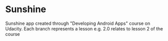 # Sunshine
Sunshine app created through "Developing Android Apps" course on Udacity.
Each branch represents a lesson e.g. 2.0 relates to lesson 2 of the course
